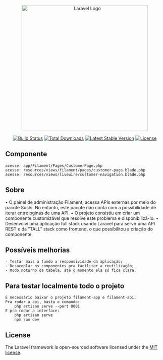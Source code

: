 <p align="center"><a href="https://laravel.com" target="_blank"><img src="https://raw.githubusercontent.com/laravel/art/master/logo-lockup/5%20SVG/2%20CMYK/1%20Full%20Color/laravel-logolockup-cmyk-red.svg" width="400" alt="Laravel Logo"></a></p>

<p align="center">
<a href="https://github.com/laravel/framework/actions"><img src="https://github.com/laravel/framework/workflows/tests/badge.svg" alt="Build Status"></a>
<a href="https://packagist.org/packages/laravel/framework"><img src="https://img.shields.io/packagist/dt/laravel/framework" alt="Total Downloads"></a>
<a href="https://packagist.org/packages/laravel/framework"><img src="https://img.shields.io/packagist/v/laravel/framework" alt="Latest Stable Version"></a>
<a href="https://packagist.org/packages/laravel/framework"><img src="https://img.shields.io/packagist/l/laravel/framework" alt="License"></a>
</p>

## Componente 
    acesse: app/Filament/Pages/CustomerPage.php
    acesse: resources/views/filament/pages/customer-page.blade.php
    acesse: resources/views/livewire/customer-navigation.blade.php

## Sobre
• O painel de administração Filament, acessa APIs externas por meio do pacote Sushi. No entanto, este pacote não
conta com a possibilidade de iterar entre pginas de uma API.
• O projeto consistiu em criar um componente customizável que resolve este problema e disponibilizá-lo.
• Desenvolvi uma aplicação full stack usando Laravel para servir uma API REST e da ”TALL” stack como frontend,
o que possibilitou a criação do componente.

## Possíveis melhorias
    - Testar mais a fundo a responsividade da aplicação;
    - Desacoplar os componentes pra facilitar a reutilização;
    - Modo noturno da tabela, até o momento ela só fica clara;

## Para testar localmente todo o projeto
    É necessário baixar o projeto filament-app e filament-api.
    Pra rodar a api, basta o comando:
        php artisan serve --port 8001
    E pra rodar a interface:
        php artisan serve
        npm run dev
 

## License

The Laravel framework is open-sourced software licensed under the [MIT license](https://opensource.org/licenses/MIT).
